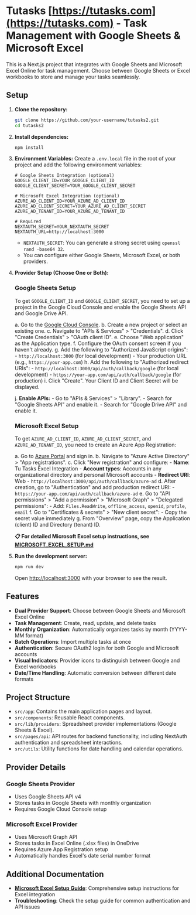 # Tutasks [https://tutasks.com](https://tutasks.com) - Task Management with Google Sheets & Microsoft Excel

This is a Next.js project that integrates with Google Sheets and Microsoft Excel Online for task management. Choose between Google Sheets or Excel workbooks to store and manage your tasks seamlessly.

## Setup

1.  **Clone the repository:**
    ```bash
    git clone https://github.com/your-username/tutasks2.git
    cd tutasks2
    ```

2.  **Install dependencies:**
    ```bash
    npm install
    ```

3.  **Environment Variables:**
    Create a `.env.local` file in the root of your project and add the following environment variables:

    ```
    # Google Sheets Integration (optional)
    GOOGLE_CLIENT_ID=YOUR_GOOGLE_CLIENT_ID
    GOOGLE_CLIENT_SECRET=YOUR_GOOGLE_CLIENT_SECRET
    
    # Microsoft Excel Integration (optional)
    AZURE_AD_CLIENT_ID=YOUR_AZURE_AD_CLIENT_ID
    AZURE_AD_CLIENT_SECRET=YOUR_AZURE_AD_CLIENT_SECRET
    AZURE_AD_TENANT_ID=YOUR_AZURE_AD_TENANT_ID
    
    # Required
    NEXTAUTH_SECRET=YOUR_NEXTAUTH_SECRET
    NEXTAUTH_URL=http://localhost:3000
    ```

    -   `NEXTAUTH_SECRET`: You can generate a strong secret using `openssl rand -base64 32`.
    -   You can configure either Google Sheets, Microsoft Excel, or both providers.

4.  **Provider Setup (Choose One or Both):**

    ### Google Sheets Setup

    To get `GOOGLE_CLIENT_ID` and `GOOGLE_CLIENT_SECRET`, you need to set up a project in the Google Cloud Console and enable the Google Sheets API and Google Drive API.

    a.  Go to the [Google Cloud Console](https://console.cloud.google.com/).
    b.  Create a new project or select an existing one.
    c.  Navigate to "APIs & Services" > "Credentials".
    d.  Click "Create Credentials" > "OAuth client ID".
    e.  Choose "Web application" as the Application type.
    f.  Configure the OAuth consent screen if you haven't already.
    g.  Add the following to "Authorized JavaScript origins":
        -   `http://localhost:3000` (for local development)
        -   Your production URL (e.g., `https://your-app.com`)
    h.  Add the following to "Authorized redirect URIs":
        -   `http://localhost:3000/api/auth/callback/google` (for local development)
        -   `https://your-app.com/api/auth/callback/google` (for production)
    i.  Click "Create". Your Client ID and Client Secret will be displayed.

    j.  **Enable APIs:**
        -   Go to "APIs & Services" > "Library".
        -   Search for "Google Sheets API" and enable it.
        -   Search for "Google Drive API" and enable it.

    ### Microsoft Excel Setup

    To get `AZURE_AD_CLIENT_ID`, `AZURE_AD_CLIENT_SECRET`, and `AZURE_AD_TENANT_ID`, you need to create an Azure App Registration:

    a.  Go to [Azure Portal](https://portal.azure.com) and sign in.
    b.  Navigate to "Azure Active Directory" > "App registrations".
    c.  Click "New registration" and configure:
        -   **Name**: Tu Tasks Excel Integration
        -   **Account types**: Accounts in any organizational directory and personal Microsoft accounts
        -   **Redirect URI**: Web - `http://localhost:3000/api/auth/callback/azure-ad`
    d.  After creation, go to "Authentication" and add production redirect URI:
        -   `https://your-app.com/api/auth/callback/azure-ad`
    e.  Go to "API permissions" > "Add a permission" > "Microsoft Graph" > "Delegated permissions":
        -   Add: `Files.ReadWrite`, `offline_access`, `openid`, `profile`, `email`
    f.  Go to "Certificates & secrets" > "New client secret":
        -   Copy the secret value immediately
    g.  From "Overview" page, copy the Application (client) ID and Directory (tenant) ID.

    **📋 For detailed Microsoft Excel setup instructions, see [MICROSOFT_EXCEL_SETUP.md](./MICROSOFT_EXCEL_SETUP.md)**

5.  **Run the development server:**
    ```bash
    npm run dev
    ```

    Open [http://localhost:3000](http://localhost:3000) with your browser to see the result.

## Features

-   **Dual Provider Support**: Choose between Google Sheets and Microsoft Excel Online
-   **Task Management**: Create, read, update, and delete tasks
-   **Monthly Organization**: Automatically organizes tasks by month (YYYY-MM format)
-   **Batch Operations**: Import multiple tasks at once
-   **Authentication**: Secure OAuth2 login for both Google and Microsoft accounts
-   **Visual Indicators**: Provider icons to distinguish between Google and Excel workbooks
-   **Date/Time Handling**: Automatic conversion between different date formats

## Project Structure

-   `src/app`: Contains the main application pages and layout.
-   `src/components`: Reusable React components.
-   `src/lib/providers`: Spreadsheet provider implementations (Google Sheets & Excel).
-   `src/pages/api`: API routes for backend functionality, including NextAuth authentication and spreadsheet interactions.
-   `src/utils`: Utility functions for date handling and calendar operations.

## Provider Details

### Google Sheets Provider
- Uses Google Sheets API v4
- Stores tasks in Google Sheets with monthly organization
- Requires Google Cloud Console setup

### Microsoft Excel Provider  
- Uses Microsoft Graph API
- Stores tasks in Excel Online (.xlsx files) in OneDrive
- Requires Azure App Registration setup
- Automatically handles Excel's date serial number format

## Additional Documentation

- **[Microsoft Excel Setup Guide](./MICROSOFT_EXCEL_SETUP.md)**: Comprehensive setup instructions for Excel integration
- **Troubleshooting**: Check the setup guide for common authentication and API issues
